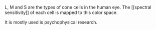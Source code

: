 L, M and S are the types of cone cells in the human eye.
The [[spectral sensitivity]] of each cell is mapped to this color space.

It is mostly used is psychophysical research.